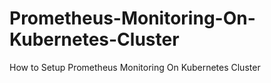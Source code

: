 # Prometheus-Monitoring-On-Kubernetes-Cluster
How to Setup Prometheus Monitoring On Kubernetes Cluster
